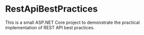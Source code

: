 # RestApiBestPractices
This is a small ASP.NET Core project to demonstrate the practical implementation of REST API best practices.
